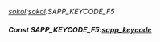 _[sokol](../../modules/sokol/sokol-module.md):[sokol](../../modules/sokol/sokol-module.md).SAPP\_KEYCODE\_F5_
##### Const SAPP\_KEYCODE\_F5:[sapp_keycode](../../modules/sokol/sokol-sapp_keycode.md)
